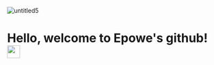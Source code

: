 ![untitled5](https://user-images.githubusercontent.com/66160055/171370198-68a44dc9-40a1-4885-bc8d-cb71de5ebb86.png)

# Hello, welcome to Epowe's github! <img src="https://user-images.githubusercontent.com/66160055/171218765-1cc48ba3-e889-4316-8148-9976844bf05e.gif" width=30>


<!-- 

**Here are some ideas to get you started:**

🙋‍♀️ A short introduction - what is your organization all about?
🌈 Contribution guidelines - how can the community get involved?
👩‍💻 Useful resources - where can the community find your docs? Is there anything else the community should know?
🍿 Fun facts - what does your team eat for breakfast?
🧙 Remember, you can do mighty things with the power of [Markdown](https://docs.github.com/github/writing-on-github/getting-started-with-writing-and-formatting-on-github/basic-writing-and-formatting-syntax)
-->
